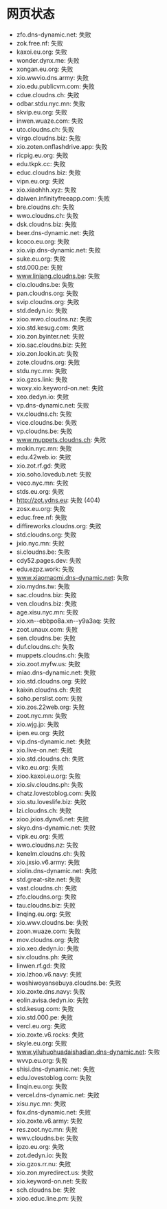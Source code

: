 # 网页状态
- zfo.dns-dynamic.net: 失败
- zok.free.nf: 失败
- kaxoi.eu.org: 失败
- wonder.dynx.me: 失败
- xongan.eu.org: 失败
- xio.wwvio.dns.army: 失败
- xio.edu.publicvm.com: 失败
- cdue.cloudns.ch: 失败
- odbar.stdu.nyc.mn: 失败
- skvip.eu.org: 失败
- inwen.wuaze.com: 失败
- uto.cloudns.ch: 失败
- virgo.cloudns.biz: 失败
- xio.zoten.onflashdrive.app: 失败
- ricpig.eu.org: 失败
- edu.tkpk.cc: 失败
- educ.cloudns.biz: 失败
- vipn.eu.org: 失败
- xio.xiaohhh.xyz: 失败
- daiwen.infinityfreeapp.com: 失败
- bre.cloudns.ch: 失败
- wwo.cloudns.ch: 失败
- dsk.cloudns.biz: 失败
- beer.dns-dynamic.net: 失败
- kcoco.eu.org: 失败
- xio.vip.dns-dynamic.net: 失败
- suke.eu.org: 失败
- std.000.pe: 失败
- www.liniang.cloudns.be: 失败
- clo.cloudns.be: 失败
- pan.cloudns.org: 失败
- svip.cloudns.org: 失败
- std.dedyn.io: 失败
- xioo.wwo.cloudns.nz: 失败
- xio.std.kesug.com: 失败
- xio.zon.byinter.net: 失败
- xio.sac.cloudns.biz: 失败
- xio.zon.lookin.at: 失败
- zote.cloudns.org: 失败
- stdu.nyc.mn: 失败
- xio.gzos.link: 失败
- woxy.xio.keyword-on.net: 失败
- xeo.dedyn.io: 失败
- vp.dns-dynamic.net: 失败
- vx.cloudns.ch: 失败
- vice.cloudns.be: 失败
- vp.cloudns.be: 失败
- www.muppets.cloudns.ch: 失败
- mokin.nyc.mn: 失败
- edu.42web.io: 失败
- xio.zot.rf.gd: 失败
- xio.soho.lovedub.net: 失败
- veco.nyc.mn: 失败
- stds.eu.org: 失败
- http://zot.ydns.eu: 失败 (404)
- zosx.eu.org: 失败
- educ.free.nf: 失败
- diffireworks.cloudns.org: 失败
- std.cloudns.org: 失败
- jxio.nyc.mn: 失败
- si.cloudns.be: 失败
- cdy52.pages.dev: 失败
- edu.ezpz.work: 失败
- www.xiaomaomi.dns-dynamic.net: 失败
- xio.mydns.tw: 失败
- sac.cloudns.biz: 失败
- ven.cloudns.biz: 失败
- age.xisu.nyc.mn: 失败
- xio.xn--ebbpo8a.xn--y9a3aq: 失败
- zoot.unaux.com: 失败
- sen.cloudns.be: 失败
- duf.cloudns.ch: 失败
- muppets.cloudns.ch: 失败
- xio.zoot.myfw.us: 失败
- miao.dns-dynamic.net: 失败
- xio.std.cloudns.org: 失败
- kaixin.cloudns.ch: 失败
- soho.perslist.com: 失败
- xio.zos.22web.org: 失败
- zoot.nyc.mn: 失败
- xio.wjg.jp: 失败
- ipen.eu.org: 失败
- vip.dns-dynamic.net: 失败
- xio.live-on.net: 失败
- xio.std.cloudns.ch: 失败
- viko.eu.org: 失败
- xioo.kaxoi.eu.org: 失败
- xio.siv.cloudns.ph: 失败
- chatz.lovestoblog.com: 失败
- xio.stu.loveslife.biz: 失败
- lzi.cloudns.ch: 失败
- xioo.jxios.dynv6.net: 失败
- skyo.dns-dynamic.net: 失败
- vipk.eu.org: 失败
- wwo.cloudns.nz: 失败
- kenelm.cloudns.ch: 失败
- xio.jxsio.v6.army: 失败
- xiolin.dns-dynamic.net: 失败
- std.great-site.net: 失败
- vast.cloudns.ch: 失败
- zfo.cloudns.org: 失败
- tau.cloudns.biz: 失败
- linqing.eu.org: 失败
- xio.wwv.cloudns.be: 失败
- zoon.wuaze.com: 失败
- mov.cloudns.org: 失败
- xio.xeo.dedyn.io: 失败
- siv.cloudns.ph: 失败
- linwen.rf.gd: 失败
- xio.lzhoo.v6.navy: 失败
- woshiwoyansebuya.cloudns.be: 失败
- xio.zoxte.dns.navy: 失败
- eolin.avisa.dedyn.io: 失败
- std.kesug.com: 失败
- xio.std.000.pe: 失败
- vercl.eu.org: 失败
- xio.zoxte.v6.rocks: 失败
- skyle.eu.org: 失败
- www.yiluhuohuadaishadian.dns-dynamic.net: 失败
- wvvp.eu.org: 失败
- shisi.dns-dynamic.net: 失败
- edu.lovestoblog.com: 失败
- linqin.eu.org: 失败
- vercel.dns-dynamic.net: 失败
- xisu.nyc.mn: 失败
- fox.dns-dynamic.net: 失败
- xio.zoxte.v6.army: 失败
- res.zoot.nyc.mn: 失败
- wwv.cloudns.be: 失败
- ipzo.eu.org: 失败
- zot.dedyn.io: 失败
- xio.gzos.rr.nu: 失败
- xio.zon.myredirect.us: 失败
- xio.keyword-on.net: 失败
- sch.cloudns.be: 失败
- xioo.educ.line.pm: 失败
